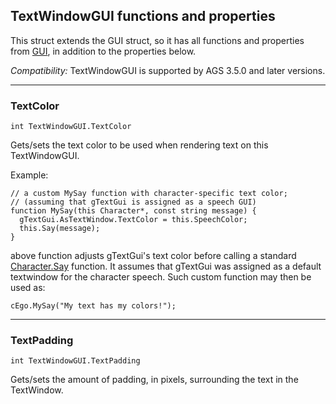 ## TextWindowGUI functions and properties

This struct extends the GUI struct, so it has all functions and properties from [GUI](GUI), in addition to the properties below.

*Compatibility:* TextWindowGUI is supported by AGS 3.5.0 and later versions.

---

### TextColor

    int TextWindowGUI.TextColor

Gets/sets the text color to be used when rendering text on this TextWindowGUI.

Example:

    // a custom MySay function with character-specific text color;
    // (assuming that gTextGui is assigned as a speech GUI)
    function MySay(this Character*, const string message) {
      gTextGui.AsTextWindow.TextColor = this.SpeechColor;
      this.Say(message);
    }

above function adjusts gTextGui's text color before calling a standard [Character.Say](Character#say) function. It assumes that gTextGui was assigned as a default textwindow for the character speech. Such custom function may then be used as:

    cEgo.MySay("My text has my colors!");

---

### TextPadding

    int TextWindowGUI.TextPadding

Gets/sets the amount of padding, in pixels, surrounding the text in the TextWindow.
